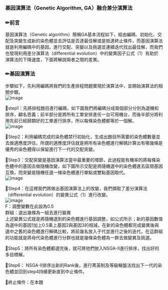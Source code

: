 ### 基因演算法（Genetic Algorithm, GA）融合差分演算法
### ✏前言
基因演算法（Genetic algorithm）簡稱GA基本流程如下，經由編碼、初始化、交配及突變生成新的染色體並去評估是否達最佳解或是抵達終止條件，而基因演算法就是利用編碼中的基因，進行交配、突變以及挑選並連續迭代找出最佳解，而我們也發現利用差分演算法（differential evolution）中的變異因子公式（1）有助於演算法的下降速度，下面將解說兩者之間的差異。

### ✏基因演算法
步驟如下，先利用編碼將我們的生產排程問題實現於演算法中，並開始演算法的相關步驟。  
![image](https://user-images.githubusercontent.com/97092223/149270501-46b5a62c-85b0-4c00-b5e5-380805ec7f31.png)  

📎step1：先將排程題目進行編碼，如下圖我們將編碼分成兩個部分分別為選機和排序，顧名思義；前半部分是將所有工單安排進任一台可用機台，而後半部分將利用先前已經歸類好的工單進行排序，所以每條染色體都等於一個解。  
![image](https://user-images.githubusercontent.com/97092223/149270620-e9247085-88e5-48e2-98e9-e49bfde4ceb3.png)  

📎Step2：利用編碼完成的染色體禁行初始化，生成出題目所需要的染色體數量並去做適應度評估，所謂的適應度評估就是將所有染色體進行解碼計算出有哪幾條是優秀的染色體得以保留進行下一代的交配突變。  

📎Step3：交配突變是基因演算法當中最重要的環節，此過程能有機率的將每條染色體中的基因去做隨機改變，如下圖所示交配是將隨機選中的染色體進去區間基因互換，而突變是隨機任選一條染色體進行單點或雙點基因取代。  
![image](https://user-images.githubusercontent.com/97092223/149270840-464a6dc5-0723-47ca-b707-a73f680ca4ae.png)

📎Step4：在這裡我們將做出基因演算法上的改變，我們擷取了差分演算法（differential evolution）的變異公式（1）進行改變。  
![image](https://user-images.githubusercontent.com/97092223/149270883-15d0419a-a9bd-4867-acdd-a365acafd285.png)  
F：調整變數在此設為0.5  
群組：選出幾條為一組去進行變異  
上述變異公式就是將隨機選到的染色體進行基因調整，如公式所示；新的基因數值為選中的基因1加上0.5乘上基因2與基因3的相減，在新的染色體都完成變異後與選中之舊的染色體進行解碼比較，將前幾名放入子代並進行之後的迭代，在這群組的功能就是將母代染色體進行分群也就是幾條染色體為一群去做變異及挑選。

📎Step5：將所有染色體都選完後，就可將他們放入NSGA-II進行排序，找出好的多目標解。

📎Step6： NSGA-II排序出新的Rank後，進行菁英制及等級輪盤法找出下一代的染色體並回到step4持續更新直到中止條件。

📎終止條件：在本題

